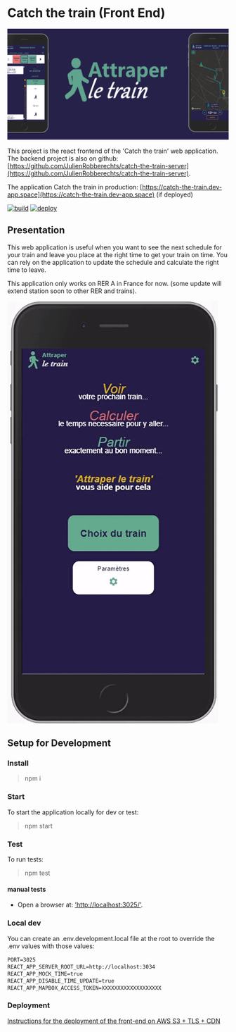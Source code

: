 # Catch the train (Front End)

[![application 'Attraper le train'](doc/images/attraper%20le%20train-1.png)](https://catch-the-train.dev-app.space)

This project is the react frontend of the 'Catch the train' web application. The backend project is also on github: [https://github.com/JulienRobberechts/catch-the-train-server](https://github.com/JulienRobberechts/catch-the-train-server).

The application Catch the train in production: [https://catch-the-train.dev-app.space](https://catch-the-train.dev-app.space) (if deployed)

[![build](https://github.com/JulienRobberechts/catch-the-train-client/workflows/build/badge.svg)](https://github.com/JulienRobberechts/catch-the-train-client/actions?query=workflow%3Abuild) [![deploy](https://github.com/JulienRobberechts/catch-the-train-client/workflows/deploy/badge.svg)](https://github.com/JulienRobberechts/catch-the-train-client/actions?query=workflow%3Adeploy)

## Presentation

This web application is useful when you want to see the next schedule for your train and leave you place at the right time to get your train on time.
You can rely on the application to update the schedule and calculate the right time to leave.

This application only works on RER A in France for now. (some update will extend station soon to other RER and trains).

[![application 'Attraper le train'](doc/images/attraper%20le%20train-gif-1.gif)](https://catch-the-train.dev-app.space)

## Setup for Development

### Install

> npm i

### Start

To start the application locally for dev or test:

> npm start

### Test

To run tests:

> npm test

#### manual tests

- Open a browser at: ['http://localhost:3025/']('http://localhost:3025/').

### Local dev

You can create an .env.development.local file at the root to override the .env values with those values:

```env
PORT=3025
REACT_APP_SERVER_ROOT_URL=http://localhost:3034
REACT_APP_MOCK_TIME=true
REACT_APP_DISABLE_TIME_UPDATE=true
REACT_APP_MAPBOX_ACCESS_TOKEN=XXXXXXXXXXXXXXXXXXX
```

### Deployment

[Instructions for the deployment of the front-end on AWS S3 + TLS + CDN](./doc/deploy.md)
